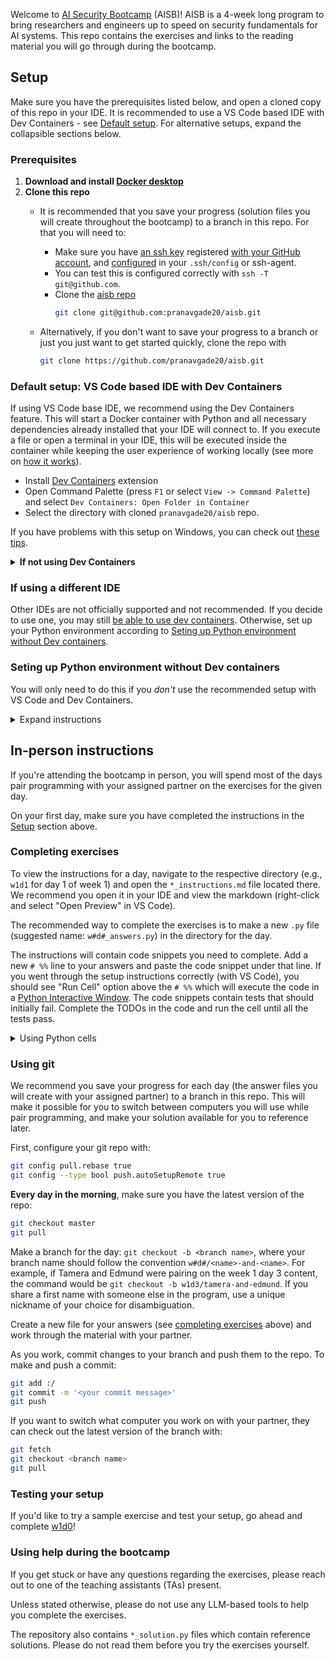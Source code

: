 Welcome to [AI Security Bootcamp](https://www.aisb.dev/) (AISB)! AISB is a 4-week long program to bring researchers and engineers up to speed on security fundamentals for AI systems. This repo contains the exercises and links to the reading material you will go through during the bootcamp.



## Setup
Make sure you have the prerequisites listed below, and open a cloned copy of this repo in your IDE. It is recommended to use a VS Code based IDE with Dev Containers - see [Default setup](#default-setup-vs-code-based-ide-with-dev-containers). For alternative setups, expand the collapsible sections below.


### Prerequisites
1. **Download and install [Docker desktop](https://www.docker.com/products/docker-desktop/)**
2. **Clone this repo**
    - It is recommended that you save your progress (solution files you will create throughout the bootcamp) to a branch in this repo. For that you will need to:
        - Make sure you have [an ssh key](https://docs.github.com/en/authentication/connecting-to-github-with-ssh/generating-a-new-ssh-key-and-adding-it-to-the-ssh-agent#adding-your-ssh-key-to-the-ssh-agent) registered [with your GitHub account](https://docs.github.com/en/authentication/connecting-to-github-with-ssh/adding-a-new-ssh-key-to-your-github-account), and [configured](https://docs.github.com/en/authentication/connecting-to-github-with-ssh/generating-a-new-ssh-key-and-adding-it-to-the-ssh-agent?platform=mac#adding-your-ssh-key-to-the-ssh-agent) in your `.ssh/config` or ssh-agent.
        - You can test this is configured correctly with `ssh -T git@github.com`.
        - Clone the [aisb repo](https://github.com/pranavgade20/aisb)
            ```bash
            git clone git@github.com:pranavgade20/aisb.git
            ```
    - Alternatively, if you don't want to save your progress to a branch or just you just want to get started quickly, clone the repo with

        ```bash
        git clone https://github.com/pranavgade20/aisb.git
        ```

### Default setup: VS Code based IDE with Dev Containers
If using VS Code base IDE, we recommend using the Dev Containers feature. This will start a Docker container with Python and all necessary dependencies already installed that your IDE will connect to. If you execute a file or open a terminal in your IDE, this will be executed inside the container while keeping the user experience of working locally (see more on [how it works](https://code.visualstudio.com/docs/devcontainers/tutorial#_how-it-works)).

- Install [Dev Containers](https://marketplace.visualstudio.com/items?itemName=ms-vscode-remote.remote-containers) extension
- Open Command Palette (press `F1` or select `View -> Command Palette`) and select `Dev Containers: Open Folder in Container`
- Select the directory with cloned `pranavgade20/aisb` repo.

If you have problems with this setup on Windows, you can check out [these tips](https://code.visualstudio.com/docs/devcontainers/tips-and-tricks#_docker-desktop-for-windows-tips).

<details>
<summary><b>If not using Dev Containers</b></summary>

If for whatever reason you decide _not_ to use Dev Containers, make sure you have the following extensions installed:

- `ms-python.python`
- `ms-python.vscode-pylance`
- `ms-toolsai.jupyter`
- `bierner.markdown-mermaid`

You will also need to set up your Python environment according to [Seting up Python environment without Dev containers](#seting-up-python-environment-without-dev-containers).
</details>

### If using a different IDE
Other IDEs are not officially supported and not recommended. If you decide to use one, you may still [be able to use dev containers](https://www.jetbrains.com/help/pycharm/connect-to-devcontainer.html). Otherwise, set up your Python environment according to [Seting up Python environment without Dev containers](#seting-up-python-environment-without-dev-containers).


### Seting up Python environment without Dev containers
You will only need to do this if you *don't* use the recommended setup with VS Code and Dev Containers.

<details>
<summary>Expand instructions</summary>

For most exercises, you need a Python environment with Python >= 3.11 and the dependencies from `requirements.txt` installed. If an exercise needs a more complicated setup, it will be described in its instructions.

You can set up the Python environment with these steps:

1. [Install miniconda](https://www.anaconda.com/docs/getting-started/miniconda/install#quickstart-install-instructions)
2. Verify conda was installed and activated by running `conda --version`
3. Create and activate a new environment:
    
    ```bash
    conda create --name aisb python=3.11
    conda activate asib
    ```
4. Navigate to this directory and install requirements:

    ```bash
    pip install -r requirements.txt
    ```
5. Make sure that the new conda environment is activated in your IDE. You can get the correct path to Python executable with

    ```bash
    conda run -n aisb which python
    ```

</details>


## In-person instructions
If you're attending the bootcamp in person, you will spend most of the days pair programming with your assigned partner on the exercises for the given day.

On your first day, make sure you have completed the instructions in the [Setup](#setup) section above.


### Completing exercises
To view the instructions for a day, navigate to the respective directory (e.g., `w1d1` for day 1 of week 1) and open the `*_instructions.md` file located there. We recommend you open it in your IDE and view the markdown (right-click and select "Open Preview" in VS Code).

The recommended way to complete the exercises is to make a new `.py` file (suggested name: `w#d#_answers.py`) in the directory for the day. 

The instructions will contain code snippets you need to complete. Add a new `# %%` line to your answers and paste the code snippet under that line. If you went through the setup instructions correctly (with VS Code), you should see "Run Cell" option above the `# %%` which will execute the code in a [Python Interactive Window](https://code.visualstudio.com/docs/python/jupyter-support-py#_jupyter-code-cells). The code snippets contain tests that should initially fail. Complete the TODOs in the code and run the cell until all the tests pass. 

<details>
<summary>Using Python cells</summary>
If you add more code at the bottom of the file and follow it with another `# %%`, this will create another cell which can be run independently in the same session. Cells can be run many times and in any order you choose; the session will maintain variables and state until it is restarted. 
</details>

### Using git
We recommend you save your progress for each day (the answer files you will create with your assigned partner) to a branch in this repo. This will make it possible for you to switch between computers you will use while pair programming, and make your solution available for you to reference later.

First, configure your git repo with:

```bash
git config pull.rebase true
git config --type bool push.autoSetupRemote true
```

**Every day in the morning**, make sure you have the latest version of the repo:
```bash
git checkout master
git pull
```

Make a branch for the day: `git checkout -b <branch name>`, where your branch name should follow the convention `w#d#/<name>-and-<name>`. For example, if Tamera and Edmund were pairing on the week 1 day 3 content, the command would be `git checkout -b w1d3/tamera-and-edmund`. If you share a first name with someone else in the program, use a unique nickname of your choice for disambiguation. 

Create a new file for your answers (see [completing exercises](#completing-exercises) above) and work through the material with your partner. 

As you work, commit changes to your branch and push them to the repo. To make and push a commit:

```bash
git add :/
git commit -m '<your commit message>'
git push
```

If you want to switch what computer you work on with your partner, they can check out the latest version of the branch with:

```bash
git fetch
git checkout <branch name>
git pull
```


### Testing your setup
If you'd like to try a sample exercise and test your setup, go ahead and complete [w1d0](./w1d0/w1d0_instructions.md)!

### Using help during the bootcamp
If you get stuck or have any questions regarding the exercises, please reach out to one of the teaching assistants (TAs) present.

Unless stated otherwise, please do not use any LLM-based tools to help you complete the exercises.

The repository also contains `*_solution.py` files which contain reference solutions. Please do not read them before you try the exercises yourself.